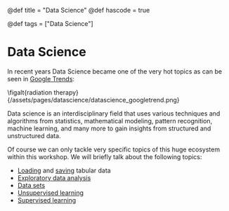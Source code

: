 @def title = "Data Science"
@def hascode = true

@def tags = ["Data Science"]

# Data Science

In recent years Data Science became one of the very hot topics as can be seen in [Google Trends](https://trends.google.de/trends/explore?date=all&q=data%20science):

\figalt{radiation therapy}{/assets/pages/datascience/datascience_googletrend.png}

Data science is an interdisciplinary field that uses various techniques and algorithms from statistics, mathematical modeling, pattern recognition, machine learning, and many more to gain insights from structured and unstructured data.

Of course we can only tackle very specific topics of this huge ecosystem within this workshop. We will briefly talk about the following topics:
- [Loading](loading_data) and [saving](saving_data) tabular data
- [Exploratory data analysis](exploratory_da)
- [Data sets](datasets)
- [Unsupervised learning](unsupervised_learning)
- [Supervised learning](supervised_learning)